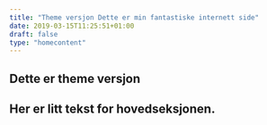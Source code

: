 ```yaml
---
title: "Theme versjon Dette er min fantastiske internett side"
date: 2019-03-15T11:25:51+01:00
draft: false
type: "homecontent"
---
```

## Dette er theme versjon
## Her er litt tekst for hovedseksjonen.